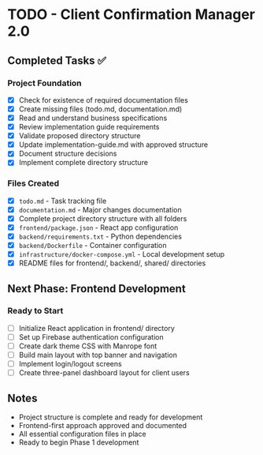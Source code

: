 # TODO - Client Confirmation Manager 2.0

## Completed Tasks ✅

### Project Foundation
- [x] Check for existence of required documentation files
- [x] Create missing files (todo.md, documentation.md)
- [x] Read and understand business specifications
- [x] Review implementation guide requirements
- [x] Validate proposed directory structure
- [x] Update implementation-guide.md with approved structure
- [x] Document structure decisions
- [x] Implement complete directory structure

### Files Created
- [x] `todo.md` - Task tracking file
- [x] `documentation.md` - Major changes documentation
- [x] Complete project directory structure with all folders
- [x] `frontend/package.json` - React app configuration
- [x] `backend/requirements.txt` - Python dependencies
- [x] `backend/Dockerfile` - Container configuration
- [x] `infrastructure/docker-compose.yml` - Local development setup
- [x] README files for frontend/, backend/, shared/ directories

## Next Phase: Frontend Development

### Ready to Start
- [ ] Initialize React application in frontend/ directory
- [ ] Set up Firebase authentication configuration
- [ ] Create dark theme CSS with Manrope font
- [ ] Build main layout with top banner and navigation
- [ ] Implement login/logout screens
- [ ] Create three-panel dashboard layout for client users

## Notes
- Project structure is complete and ready for development
- Frontend-first approach approved and documented
- All essential configuration files in place
- Ready to begin Phase 1 development
